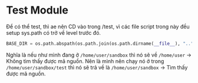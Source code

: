 # Test Module

Để có thể test, thì ae nên CD vào trong /test, vì các file script trong này đều setup sys.path có trở về level trước đó.

```py
BASE_DIR = os.path.abspath(os.path.join(os.path.dirname(__file__), ".."))
```

Nghĩa là nếu như mình đang ở `/home/user/sandbox` thì nó sẽ về `/home/user` -> Không tìm thấy được mã nguồn. Nên là mình nên chạy nó ở trong `/home/user/sandbox/test` thì nó sẽ trả về là `/home/user/sandbox` -> Tìm thấy được mã nguồn.

